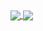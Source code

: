 <a href="https://github.com/ahel-bah?tab=repositories">
  <img align="center" src="https://camo.githubusercontent.com/d3fa590df75c2df2aa5dad83be2ed459da58bb58b887be0820eba8310e36eb14/68747470733a2f2f6769746875622d726561646d652d73746174732e76657263656c2e6170702f6170692f746f702d6c616e67732f3f757365726e616d653d61656c61626964267468656d653d6461726b" data-canonical-src="https://github-readme-stats.vercel.app/api/top-langs/?username=ahel-bah&amp;theme=dark" style="max-width: 100%;">
</a>
<a href="https://github.com/ahel-bah?tab=repositories">
 <img align="center" src="https://camo.githubusercontent.com/126015bf85edabf2b92d5877d86463995dd807e221d03c159be77a57dc76a516/68747470733a2f2f6769746875622d726561646d652d73746174732e76657263656c2e6170702f6170693f757365726e616d653d61656c61626964266c696e655f6865696768743d34302673686f775f69636f6e733d74727565267468656d653d6461726b" data-canonical-src="https://github-readme-stats.vercel.app/api?username=ahel-bah&amp;line_height=40&amp;show_icons=true&amp;theme=dark" style="max-width: 100%;">
</a>
